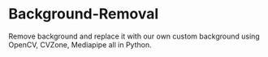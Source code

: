 # Background-Removal
Remove background and replace it with our own custom background using OpenCV, CVZone, Mediapipe all in Python. 
